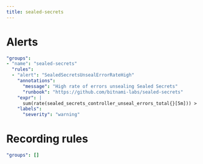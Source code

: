 ```yaml
---
title: sealed-secrets
---
```


# Alerts

[embedmd]:# (../../../manifests/sealed-secrets/alerts.yaml yaml)
```yaml
"groups":
- "name": "sealed-secrets"
  "rules":
  - "alert": "SealedSecretsUnsealErrorRateHigh"
    "annotations":
      "message": "High rate of errors unsealing Sealed Secrets"
      "runbook": "https://github.com/bitnami-labs/sealed-secrets"
    "expr": |
      sum(rate(sealed_secrets_controller_unseal_errors_total{}[5m])) > 0
    "labels":
      "severity": "warning"
```

# Recording rules

[embedmd]:# (../../../manifests/sealed-secrets/rules.yaml yaml)
```yaml
"groups": []
```

